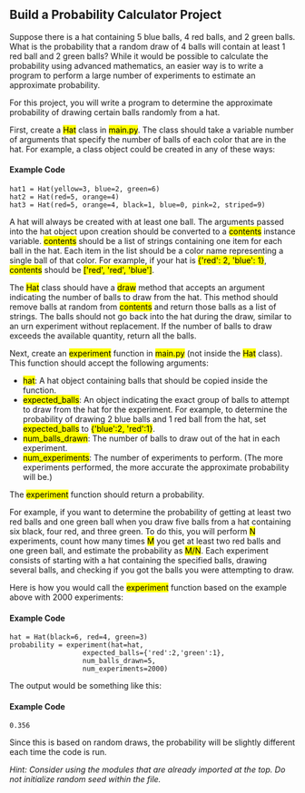 ## Build a Probability Calculator Project

Suppose there is a hat containing 5 blue balls, 4 red balls, and 2 green balls. What is the probability that a random draw of 4 balls will contain at least 1 red ball and 2 green balls? While it would be possible to calculate the probability using advanced mathematics, an easier way is to write a program to perform a large number of experiments to estimate an approximate probability.

For this project, you will write a program to determine the approximate probability of drawing certain balls randomly from a hat.

First, create a <mark>Hat</mark> class in <mark>main.py</mark>. The class should take a variable number of arguments that specify the number of balls of each color that are in the hat. For example, a class object could be created in any of these ways:

#### Example Code
```
hat1 = Hat(yellow=3, blue=2, green=6)
hat2 = Hat(red=5, orange=4)
hat3 = Hat(red=5, orange=4, black=1, blue=0, pink=2, striped=9)
```

A hat will always be created with at least one ball. The arguments passed into the hat object upon creation should be converted to a <mark>contents</mark> instance variable. <mark>contents</mark> should be a list of strings containing one item for each ball in the hat. Each item in the list should be a color name representing a single ball of that color. For example, if your hat is <mark>{'red': 2, 'blue': 1}</mark>, <mark>contents</mark> should be <mark>['red', 'red', 'blue']</mark>.

The <mark>Hat</mark> class should have a <mark>draw</mark> method that accepts an argument indicating the number of balls to draw from the hat. This method should remove balls at random from <mark>contents</mark> and return those balls as a list of strings. The balls should not go back into the hat during the draw, similar to an urn experiment without replacement. If the number of balls to draw exceeds the available quantity, return all the balls.

Next, create an <mark>experiment</mark> function in <mark>main.py</mark> (not inside the <mark>Hat</mark> class). This function should accept the following arguments:

- <mark>hat</mark>: A hat object containing balls that should be copied inside the function.
- <Mark>expected_balls</mark>: An object indicating the exact group of balls to attempt to draw from the hat for the experiment. For example, to determine the probability of drawing 2 blue balls and 1 red ball from the hat, set <mark>expected_balls</mark> to <mark>{'blue':2, 'red':1}</mark>.
- <mark>num_balls_drawn</mark>: The number of balls to draw out of the hat in each experiment.
- <mark>num_experiments</mark>: The number of experiments to perform. (The more experiments performed, the more accurate the approximate probability will be.)

The <mark>experiment</mark> function should return a probability.

For example, if you want to determine the probability of getting at least two red balls and one green ball when you draw five balls from a hat containing six black, four red, and three green. To do this, you will perform <mark>N</mark> experiments, count how many times <mark>M</mark> you get at least two red balls and one green ball, and estimate the probability as <mark>M/N</mark>. Each experiment consists of starting with a hat containing the specified balls, drawing several balls, and checking if you got the balls you were attempting to draw.

Here is how you would call the <mark>experiment</mark> function based on the example above with 2000 experiments:

#### Example Code
```
hat = Hat(black=6, red=4, green=3)
probability = experiment(hat=hat,
                  expected_balls={'red':2,'green':1},
                  num_balls_drawn=5,
                  num_experiments=2000)
```

The output would be something like this:

#### Example Code
```
0.356
```

Since this is based on random draws, the probability will be slightly different each time the code is run.

*Hint: Consider using the modules that are already imported at the top. Do not initialize random seed within the file.*